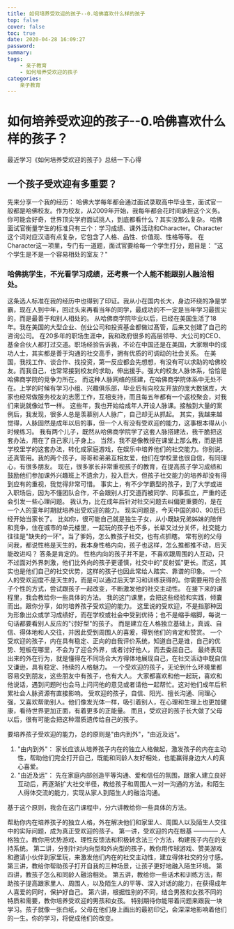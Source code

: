 ```yaml
---
title: 如何培养受欢迎的孩子--0.哈佛喜欢什么样的孩子
top: false
cover: false
toc: true
date: 2020-04-28 16:09:27
password:
summary:
tags: 
    - 亲子教育
    - 如何培养受欢迎的孩子
categories:
    亲子教育
---
```


# 如何培养受欢迎的孩子--0.哈佛喜欢什么样的孩子？

最近学习《如何培养受欢迎的孩子》总结一下心得
## 一个孩子受欢迎有多重要？
先来分享一个我的经历：
哈佛大学每年都会通过面试录取高中毕业生，面试官一般都是哈佛校友。作为校友，从2009年开始，我每年都会花时间承担这个义务。
你可能会好奇，世界顶尖学府面试挑人，到底都看什么？其实没那么复杂。
哈佛面试官衡量学生的标准只有三个：学习成绩、课外活动和Character。Character
这个词对应汉语有点复杂，它包含了人格、品性、价值观、性格等等。
在Character这一项里，专门有一道题，面试官要给每一个学生打分，题目是：
"这个学生是不是一个容易相处的室友？"
### 哈佛挑学生，不光看学习成绩，还考察一个人能不能跟别人融洽相处。
这条选人标准在我的经历中也得到了印证。我从小在国内长大，身边环绕的净是学霸，现在人到中年，回过头来再看当年的同学，最成功的不一定是当年学习最拔尖的，而是最善于和别人相处的。
从哈佛商学院毕业以后，已经在美国生活了18年。我在美国的大型企业、创业公司和投资基金都做过髙管，后来又创建了自己的咨询公司。
在20多年的职场生涯中，我和政府很多的高层领导、大公司的CEO、基金合伙人都打过交道。职场经验告诉我，不论在中国还是在美国，大家眼中的成功人士，其实都是善于沟通的社交高手，拥有优质的可调动的社会关系。
在美国，我找工作、谈合作、找投资，第一反应都会先想想，有没有可以求助的哈佛校友。而我自己，也常常接到校友的求助，伸出援手。强大的校友人脉体系，恰恰是哈佛商学院的竞争力所在。
而这种人脉网络的搭建，在哈佛商学院体系中无处不在。上学的时候有学习小组、兴趣俱乐部，毕业后有向校友开放的庞大数据库，大家也经常做服务校友的志愿工作，互相支持，而且每五年都有一个返校聚会，对我们来说就像过节一样。
这些年，我也开始给成年人开设人脉课。接触到大量的案例后，我发现，很多人总是羡慕别人人脉广，自己却无从抓起。
其实，我越来越觉得，人脉固然是成年以后的事，但一个人有没有受欢迎的能力，这事根本得从小时候练习。
我有两个儿子，既然从哈佛商学院学了这套人脉搭建法，我干脆把这套办法，用在了自己家儿子身上。
当然，我不是像教授在课堂上那么教，而是把学校里学的这套办法，转化成家庭游戏，在娱乐中培养他们的社交能力。你别说，还真管用。我的两个孩子，哥哥和弟弟互相友爱，他们在学校里也很自信，有同理心，有很多朋友。
现在，很多家长非常重视孩子的教育，在提高孩子学习成绩和鼓励他们参加课外兴趣班上不遗余力，投入巨大，但孩子社交能力的培养却没有得到应有的重视，我觉得非常可惜。
事实上，有不少学霸型的孩子，到了大学或进入职场后，因为不懂团队合作，不会跟别人打交道而被同学、同事孤立，严重的还会引发一些心理问题。
我认为，比在成年后针对社交问题去纠偏更重要的，是在一个人的童年时期就培养出受欢迎的能力。
现实问题是，今天中国的80、90后已经开始当家长了。
比如你，很可能自己就是独生子女，从小既缺兄弟姊妹的陪伴和竞争，住在城市的单元楼里，一起玩的孩子也不多，长辈又过分关怀，社交能力往往是"缺失的一环"。当了爹妈，怎么教孩子社交，也有点抓瞎。
常有别的父母问我，都说性格是天生的，我本身性格内向，孩子也这样，怎么推都推不动，后天能改进吗？
答条是肯定的。
性格内向的孩子并不是，不喜欢跟周围的人互动，只不过面对外界刺激，他们比外向的孩子更谨慎，社交中的"反射弧"更长。而这，其实也是他们自己的社交优势，这样的孩子也因此常给人踏实、靠谱的印象。
一个人的受欢迎度不是天生的，而是可以通过后天学习和训练获得的。你需要用符合孩子个性的方式，尝试跟孩子一起改变，不断激发他的社交主动性。
在接下来的课程里，我会教给你一些具体的方法。
我的这门课里，会把这些经验和实践，倾嚢而出。跟你分享，如何培养孩子受欢迎的能力。
这里说的受欢迎，不是指那种因为形象出众或学习成绩好，而在学校或社会中受到优待；也不是缩手缩脚，每说一句话都要看别人反应的"讨好型"的孩子。
而是建立在人格独立基础上，真诚、自信、得体地和人交往，并因此受到周围人的喜爰，得到他们的肯定和赞赏。
一个受欢迎的孩子，内在具有稳定、正向的自我评价系统，知道自己是谁，自己的优势、短板在哪里，不会为了迎合外界，或者讨好他人，而去委屈自己。
最终表现出来的外在行为，就是懂得在不同场合大方得体地展现自己，在社交活动中既自信又谦逊，具有稳定、持续的人格魅力。
一个受欢迎的孩子，无论到什么环境里都容易交到朋友，这些朋友中有孩子，也有大人。
大家都喜欢和他一起玩，喜欢和他说话，遇到问题时也会马上问问他的意见或者请他一起帮忙。这对他们成年后积累社会人脉资源有直接影响。
受欢迎的孩子，自信、阳光、擅长沟通、同理心强，又喜欢帮助别人。他们像发光体一样，吸引着别人，在心理和生理上也更加健康，看待世界更加正面，有着更多的正能量。
而且，受欢迎的孩子长大做了父母以后，很有可能会把这种潜质遗传给自己的孩子。

要培养孩子受欢迎的能力，总的原则是"由内到外"，"由近及远"。

1. "由内到外"：
家长应该从培养孩子内在的独立人格做起，激发孩子的内在主动性，帮助他们完全打开自己，既能和同龄人友好相处，也能赢得身边大人的真心喜爱。
2. "由近及远"：
先在家庭内部创造平等沟通、爱和信任的氛围，跟家人建立良好互动后，再逐渐扩大社交半径，教给孩子和周围人一对一沟通的方法，和陌生人得体交流的能力，实现从家人到陌生人的融洽沟通。

基于这个原则，我会在这门课程中，分六讲教给你一些具体的方法。

帮助你内在培养孩子的独立人格，外在解决他们和家里人、周围人以及陌生人交往中的实际问题，成为真正受欢迎的孩子。
第一讲，受欢迎的内在根基 ———— 人格独立。教你用优势游戏、理性反馈法和积极转念法三个方法，构建孩子内在的支持系统。
第二讲，分别针对内向型和外向型的孩子，教你用传球游戏、赞美游戏和邀请小伙伴到家里玩，来激发他们内在的社交主动性，建立得体社交的分寸感。
第三讲，教给你帮助孩子打开自我的三种场景，让孩子更好地融入陌生环境。
第四讲，教孩子怎么和同龄人融洽相处。
第五讲，教给你一些话术和训练方法，帮助孩子提高跟家里人、周围人，以及陌生人的平等、深入对话的能力，在获得成年人喜爱的同时，保护好自己。
第六讲，根据性别的不同，结合男孩和女孩不同的特质和需要，教你培养受欢迎的男孩和女孩。
特别期待你能带着问题来跟我一块学习。孩子就像一张白纸，父母在他们身上画出的最初印记，会深深地影响着他们的一生。你的学习，将促成他们的改变。